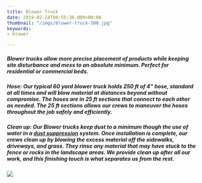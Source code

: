 ```yaml
---
title: Blower Truck
date: 2019-02-24T00:55:36.000+00:00
thumbnail: "/imgs/blower-truck-500.jpg"
keywords:
- blower

---
```

##### **Blower trucks** allow more precise placement of products while keeping site disturbance and mess to an absolute minimum. Perfect for residential or commercial beds.

##### **Hose:** Our typical 60 yard blower truck holds 250 ft of 4” hose, standard at all times and will blow material at distances beyond without compromise. The hoses are in 25 ft sections that connect to each other as needed. The 25 ft sections allows our crews to maneuver the hoses throughout the job safely and efficiently.

##### **Clean up:** Our Blower trucks keep dust to a minimum though the use of water in a [dust suppression](https://8rsqm-9l3desoa.preview.forestry.io/info/dust-reduction/) system. Once installation is complete, our crews clean up by blowing the excess material off the sidewalks, driveways, and grass. They rinse any material that may have stuck to the fence or rocks in the landscape areas. We provide clean up after all our work, and this finishing touch is what separates us from the rest.

### ![](/imgs/colorful-trucks-800.jpg)